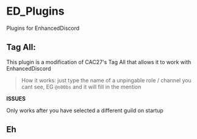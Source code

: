 # ED_Plugins
Plugins for EnhancedDiscord

## Tag All:
This plugin is a modification of CAC27's Tag All that allows it to work with EnhancedDiscord
>How it works: just type the name of a unpingable role / channel you cant see, EG `@n00bs` and it will fill in the mention

**ISSUES**

Only works after you have selected a different guild on startup

## Eh

